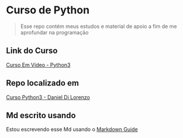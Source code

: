 # Curso de Python

> Esse repo contém meus estudos e material de apoio a fim de me aprofundar na programação

## Link do Curso

[Curso Em Vídeo - Python3](https://www.youtube.com/playlist?list=PLHz_AreHm4dlKP6QQCekuIPky1CiwmdI6)

## Repo localizado em

[Curso Python3 - Daniel Di Lorenzo](https://github.com/danieldilorenzo/python3)

## Md escrito usando

Estou escrevendo esse Md usando o [Markdown Guide](https://www.markdownguide.org/)

